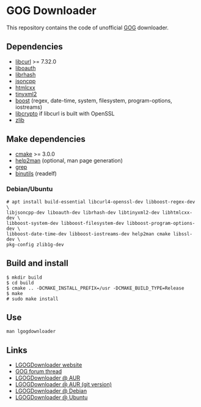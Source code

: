 # GOG Downloader

This repository contains the code of unofficial [GOG](http://www.gog.com/) downloader.

## Dependencies

* [libcurl](https://curl.haxx.se/libcurl/) >= 7.32.0
* [liboauth](https://sourceforge.net/projects/liboauth/)
* [librhash](https://github.com/rhash/RHash)
* [jsoncpp](https://github.com/open-source-parsers/jsoncpp)
* [htmlcxx](http://htmlcxx.sourceforge.net/)
* [tinyxml2](https://github.com/leethomason/tinyxml2)
* [boost](http://www.boost.org/) (regex, date-time, system, filesystem, program-options, iostreams)
* [libcrypto](https://www.openssl.org/) if libcurl is built with OpenSSL
* [zlib](https://www.zlib.net/)

## Make dependencies
* [cmake](https://cmake.org/) >= 3.0.0
* [help2man](https://www.gnu.org/software/help2man/help2man.html) (optional, man page generation)
* [grep](https://www.gnu.org/software/grep/)
* [binutils](https://www.gnu.org/software/binutils/) (readelf)

### Debian/Ubuntu

    # apt install build-essential libcurl4-openssl-dev libboost-regex-dev \
    libjsoncpp-dev liboauth-dev librhash-dev libtinyxml2-dev libhtmlcxx-dev \
    libboost-system-dev libboost-filesystem-dev libboost-program-options-dev \
    libboost-date-time-dev libboost-iostreams-dev help2man cmake libssl-dev \
    pkg-config zlib1g-dev

## Build and install

    $ mkdir build
    $ cd build
    $ cmake .. -DCMAKE_INSTALL_PREFIX=/usr -DCMAKE_BUILD_TYPE=Release
    $ make
    # sudo make install

## Use

    man lgogdownloader

## Links
- [LGOGDownloader website](https://sites.google.com/site/gogdownloader/)
- [GOG forum thread](https://www.gog.com/forum/general/lgogdownloader_gogdownloader_for_linux)
- [LGOGDownloader @ AUR](https://aur.archlinux.org/packages/lgogdownloader/)
- [LGOGDownloader @ AUR (git version)](https://aur.archlinux.org/packages/lgogdownloader-git/)
- [LGOGDownloader @ Debian](https://tracker.debian.org/lgogdownloader)
- [LGOGDownloader @ Ubuntu](https://launchpad.net/ubuntu/+source/lgogdownloader)
